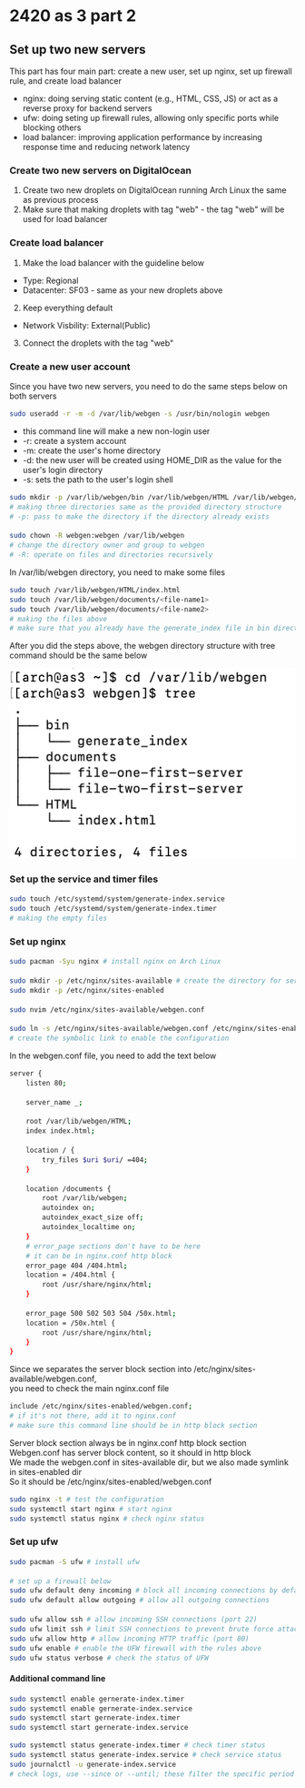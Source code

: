 # 2420 as 3 part 2

## Set up two new servers

This part has four main part: create a new user, set up nginx, set up firewall rule, and create load balancer

- nginx: doing serving static content (e.g., HTML, CSS, JS) or act as a reverse proxy for backend servers
- ufw: doing seting up firewall rules, allowing only specific ports while blocking others
- load balancer: improving application performance by increasing response time and reducing network latency 

### Create two new servers on DigitalOcean

1. Create two new droplets on DigitalOcean running Arch Linux the same as previous process
2. Make sure that making droplets with tag "web" - the tag "web" will be used for load balancer

### Create load balancer

1. Make the load balancer with the guideline below

- Type: Regional
- Datacenter: SF03 - same as your new droplets above

2. Keep everything default

- Network Visbility: External(Public)

3. Connect the droplets with the tag "web"

### Create a new user account

Since you have two new servers, you need to do the same steps below on both servers

```bash
sudo useradd -r -m -d /var/lib/webgen -s /usr/bin/nologin webgen
```
- this command line will make a new non-login user
- -r: create a system account
- -m: create the user's home directory
- -d: the new user will be created using HOME_DIR as the value for the user's login directory
- -s: sets the path to the user's login shell

```bash
sudo mkdir -p /var/lib/webgen/bin /var/lib/webgen/HTML /var/lib/webgen/documents
# making three directories same as the provided directory structure
# -p: pass to make the directory if the directory already exists

sudo chown -R webgen:webgen /var/lib/webgen
# change the directory owner and group to webgen
# -R: operate on files and directories recursively
```

In /var/lib/webgen directory, you need to make some files

```bash
sudo touch /var/lib/webgen/HTML/index.html
sudo touch /var/lib/webgen/documents/<file-name1>
sudo touch /var/lib/webgen/documents/<file-name2>
# making the files above
# make sure that you already have the generate_index file in bin directory
```

After you did the steps above, the webgen directory structure with tree command should be the same below

![webgen directory structure](assets/webgen-structure.png)

### Set up the service and timer files

```bash
sudo touch /etc/systemd/system/generate-index.service
sudo touch /etc/systemd/system/generate-index.timer
# making the empty files
```

### Set up nginx

```bash
sudo pacman -Syu nginx # install nginx on Arch Linux

sudo mkdir -p /etc/nginx/sites-available # create the directory for server block file
sudo mkdir -p /etc/nginx/sites-enabled

sudo nvim /etc/nginx/sites-available/webgen.conf

sudo ln -s /etc/nginx/sites-available/webgen.conf /etc/nginx/sites-enabled/webgen.conf
# create the symbolic link to enable the configuration
```

In the webgen.conf file, you need to add the text below

```bash
server {
	listen 80;
    
    server_name _;
    
    root /var/lib/webgen/HTML;
    index index.html;

	location / {
		try_files $uri $uri/ =404;
	}

	location /documents {
		root /var/lib/webgen;
		autoindex on; 
		autoindex_exact_size off;
		autoindex_localtime on;
	}
    # error_page sections don't have to be here
    # it can be in nginx.conf http block
	error_page 404 /404.html;
	location = /404.html {
		root /usr/share/nginx/html;
	}

	error_page 500 502 503 504 /50x.html;
	location = /50x.html {
		root /usr/share/nginx/html;
	}
}
```
Since we separates the server block section into /etc/nginx/sites-available/webgen.conf,  
you need to check the main nginx.conf file

```bash
include /etc/nginx/sites-enabled/webgen.conf;
# if it's not there, add it to nginx.conf
# make sure this command line should be in http block section
```

Server block section always be in nginx.conf http block section  
Webgen.conf has server block content, so it should in http block  
We made the webgen.conf in sites-available dir, but we also made symlink in sites-enabled dir  
So it should be /etc/nginx/sites-enabled/webgen.conf

```bash
sudo nginx -t # test the configuration
sudo systemctl start nginx # start nginx
sudo systemctl status nginx # check nginx status
```

### Set up ufw

```bash
sudo pacman -S ufw # install ufw

# set up a firewall below
sudo ufw default deny incoming # block all incoming connections by default
sudo ufw default allow outgoing # allow all outgoing connections

sudo ufw allow ssh # allow incoming SSH connections (port 22)
sudo ufw limit ssh # limit SSH connections to prevent brute force attacks 
sudo ufw allow http # allow incoming HTTP traffic (port 80)
sudo ufw enable # enable the UFW firewall with the rules above
sudo ufw status verbose # check the status of UFW 
```

#### Additional command line

```bash
sudo systemctl enable gernerate-index.timer
sudo systemctl enable gernerate-index.service
sudo systemctl start gernerate-index.timer
sudo systemctl start gernerate-index.service
```

```bash
sudo systemctl status generate-index.timer # check timer status
sudo systemctl status generate-index.service # check service status
sudo journalctl -u generate-index.service 
# check logs, use --since or --until; these filter the specific period
```


